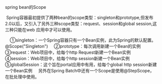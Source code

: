 spring bean的Scope

 Spring容器最初提供了两种bean的scope类型：singleton和prototype,但发布2.0以后，又引入了另外三种scope类型：request、session和global session,这三种只能在web 应用中才可以使用。

    ①singleton：一个Spring容器只有一个Bean实例，此为Spring的默认配置。@Scope("Singleton")
    ②prototype：每次调用新建一个Bean的实例
    ③request：Web项目中，给每个http Request新建一个Bean实例
    ④session：Web项目中，给每个http session新建一个Bean实例
    ⑤globalSession：这个旨在portal应用中有用，给每个global http session新建一个Bean实例
    另外在Spring Batch中还有一个Scope是使用@StepScope，在批处理中使用。

